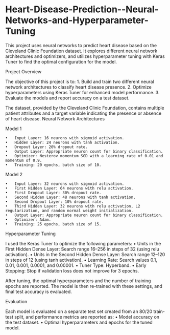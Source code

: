 # Heart-Disease-Prediction--Neural-Networks-and-Hyperparameter-Tuning
This project uses neural networks to predict heart disease based on the Cleveland Clinic Foundation dataset. It explores different neural network architectures and optimizers, and utilizes hyperparameter tuning with Keras Tuner to find the optimal configuration for the model.

Project Overview

The objective of this project is to:
	1.	Build and train two different neural network architectures to classify heart disease presence.
	2.	Optimize hyperparameters using Keras Tuner for enhanced model performance.
	3.	Evaluate the models and report accuracy on a test dataset.

The dataset, provided by the Cleveland Clinic Foundation, contains multiple patient attributes and a target variable indicating the presence or absence of heart disease.
Neural Network Architectures

Model 1

	•	Input Layer: 16 neurons with sigmoid activation.
	•	Hidden Layer: 24 neurons with tanh activation.
	•	Dropout Layer: 20% dropout rate.
	•	Output Layer: Appropriate neuron count for binary classification.
	•	Optimizer: Nesterov momentum SGD with a learning rate of 0.01 and momentum of 0.9.
	•	Training: 20 epochs, batch size of 10.

Model 2

	•	Input Layer: 32 neurons with sigmoid activation.
	•	First Hidden Layer: 64 neurons with relu activation.
	•	First Dropout Layer: 30% dropout rate.
	•	Second Hidden Layer: 48 neurons with tanh activation.
	•	Second Dropout Layer: 10% dropout rate.
	•	Third Hidden Layer: 32 neurons with relu activation, L2 regularization, and random normal weight initialization.
	•	Output Layer: Appropriate neuron count for binary classification.
	•	Optimizer: Adam.
	•	Training: 25 epochs, batch size of 15.

Hyperparameter Tuning

I used the Keras Tuner to optimize the following parameters:
	•	Units in the First Hidden Dense Layer: Search range 16–256 in steps of 32 (using relu activation).
	•	Units in the Second Hidden Dense Layer: Search range 12–120 in steps of 12 (using tanh activation).
	•	Learning Rate: Search values 0.1, 0.01, 0.001, 0.0001, and 0.00001.
	•	Tuner Type: Hyperband.
	•	Early Stopping: Stop if validation loss does not improve for 3 epochs.

After tuning, the optimal hyperparameters and the number of training epochs are reported. The model is then re-trained with these settings, and final test accuracy is evaluated.

Evaluation

Each model is evaluated on a separate test set created from an 80/20 train-test split, and performance metrics are reported as:
	•	Model accuracy on the test dataset.
	•	Optimal hyperparameters and epochs for the tuned model.

